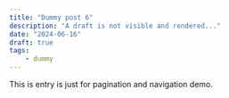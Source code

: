 ```yaml
---
title: "Dummy post 6"
description: "A draft is not visible and rendered..."
date: "2024-06-16"
draft: true
tags:
    - dummy
---
```


This is entry is just for pagination and navigation demo.